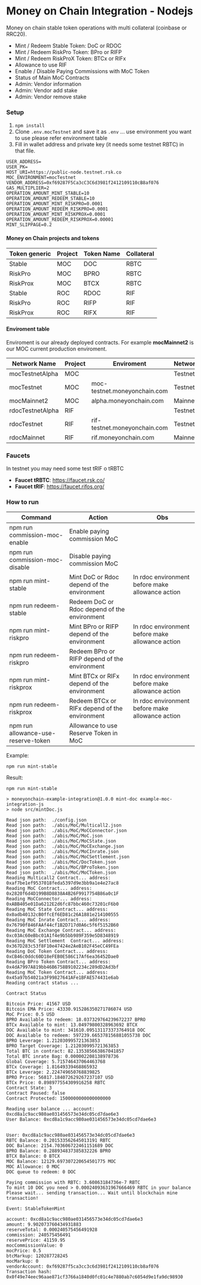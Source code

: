 # Money on Chain Integration - Nodejs

Money on chain stable token operations with multi collateral (coinbase or RRC20).

* Mint / Redeem Stable Token: DoC or RDOC
* Mint / Redeem RiskPro Token: BPro or RIFP
* Mint / Redeem RiskProX Token: BTCx or RIFx
* Allowance to use RIF
* Enable / Disable Paying Commissions with MoC Token
* Status of Main MoC Contracts
* Admin: Vendor information
* Admin: Vendor add stake
* Admin: Vendor remove stake

### Setup

1. `npm install`
2. Clone `.env.mocTestnet` and save it as `.env` ... use environment you want to use please refer environment table
3. Fill in wallet address and private key (it needs some testnet RBTC) in that file.

```
USER_ADDRESS=
USER_PK=
HOST_URI=https://public-node.testnet.rsk.co
MOC_ENVIRONMENT=mocTestnet
VENDOR_ADDRESS=0xf69287F5Ca3cC3C6d3981f2412109110cB8af076
GAS_MULTIPLIER=2
OPERATION_AMOUNT_MINT_STABLE=10
OPERATION_AMOUNT_REDEEM_STABLE=10
OPERATION_AMOUNT_MINT_RISKPRO=0.0001
OPERATION_AMOUNT_REDEEM_RISKPRO=0.0001
OPERATION_AMOUNT_MINT_RISKPROX=0.0001
OPERATION_AMOUNT_REDEEM_RISKPROX=0.00001
MINT_SLIPPAGE=0.2
```

#### Money on Chain projects and tokens 

| Token generic     | Project | Token Name  | Collateral   |
|-------------------|---------|-------------|--------------|
| Stable            | MOC     | DOC         | RBTC         |
| RiskPro           | MOC     | BPRO        | RBTC         |
| RiskProx          | MOC     | BTCX        | RBTC         |
| Stable            | ROC     | RDOC        | RIF          |
| RiskPro           | ROC     | RIFP        | RIF          |
| RiskProx          | ROC     | RIFX        | RIF          |


#### Enviroment table

Enviroment is our already deployed contracts. For example **mocMainnet2** is our MOC current production enviroment.

| Network Name      | Project | Enviroment                       | Network    |
|-------------------|---------|----------------------------------|------------|
| mocTestnetAlpha   | MOC     |                                  | Testnet    |
| mocTestnet        | MOC     | moc-testnet.moneyonchain.com     | Testnet    |
| mocMainnet2       | MOC     | alpha.moneyonchain.com           | Mainnet    |
| rdocTestnetAlpha  | RIF     |                                  | Testnet    |
| rdocTestnet       | RIF     | rif-testnet.moneyonchain.com     | Testnet    |
| rdocMainnet       | RIF     | rif.moneyonchain.com             | Mainnet    |


### Faucets

In testnet you may need some test tRIF o tRBTC

* **Faucet tRBTC**: https://faucet.rsk.co/
* **Faucet tRIF**: https://faucet.rifos.org/



### How to run


| Command                             | Action                                        | Obs                       | 
|-------------------------------------|-----------------------------------------------|---------------------------|
| npm run commission-moc-enable       | Enable paying commission MoC                  |                           |
| npm run commission-moc-disable      | Disable paying commission MoC                 |                           |
| npm run mint-stable                 | Mint DoC or Rdoc depend of the environment    |  In rdoc environment before make allowance action     |
| npm run redeem-stable               | Redeem DoC or Rdoc depend of the environment  |       |
| npm run mint-riskpro                | Mint BPro or RIFP depend of the environment   |  In rdoc environment before make allowance action     |
| npm run redeem-riskpro              | Redeem BPro or RIFP depend of the environment |       |
| npm run mint-riskprox               | Mint BTCx or RIFx depend of the environment   |  In rdoc environment before make allowance action     |
| npm run redeem-riskprox             | Redeem BTCx or RIFx depend of the environment |  In rdoc environment before make allowance action     |
| npm run allowance-use-reserve-token | Allowance to use Reserve Token in MoC         |                                                       |




Example:

`npm run mint-stable`


Result:

```
npm run mint-stable

> moneyonchain-example-integration@1.0.0 mint-doc example-moc-integration-js
> node src/mintDoc.js

Read json path:  ./config.json
Read json path:  ./abis/MoC/Multicall2.json
Read json path:  ./abis/MoC/MoCConnector.json
Read json path:  ./abis/MoC/MoC.json
Read json path:  ./abis/MoC/MoCState.json
Read json path:  ./abis/MoC/MoCExchange.json
Read json path:  ./abis/MoC/MoCInrate.json
Read json path:  ./abis/MoC/MoCSettlement.json
Read json path:  ./abis/MoC/DocToken.json
Read json path:  ./abis/MoC/BProToken.json
Read json path:  ./abis/MoC/MoCToken.json
Reading Multicall2 Contract... address:  0xaf7be1ef9537018feda5397d9e3bb9a1e4e27ac8
Reading MoC Contract... address:  0x2820f6d4D199B8D8838A4B26F9917754B86a0c1F
Reading MoCConnector... address:  0xABB405e01Da6212E2d6fc87bbc460c73201cF6b0
Reading MoC State Contract... address:  0x0adb40132cB0ffcEf6ED81c26A1881e214100555
Reading MoC Inrate Contract... address:  0x76790f846FAAf44cf1B2D717d0A6c5f6f5152B60
Reading MoC Exchange Contract... address:  0xc03Ac60eBbc01A1f4e9b5bb989F359e5D8348919
Reading MoC Settlement  Contract... address:  0x367D283c53f8F10e47424e2AeB102F45eCC49FEa
Reading DoC Token Contract... address:  0xCB46c0ddc60D18eFEB0E586C17Af6ea36452Dae0
Reading BPro Token Contract... address:  0x4dA7997A819bb46B6758B9102234c289dD2Ad3bf
Reading MoC Token Contract... address:  0x45a97b54021a3F99827641AFe1BFAE574431e6ab
Reading contract status ...

Contract Status

Bitcoin Price: 41567 USD
Bitcoin EMA Price: 43330.915286350271786074 USD
MoC Price: 0.5 USD
BPRO Available to redeem: 18.037329764239672237 BPRO
BTCx Available to mint: 13.04979800328963692 BTCX
DOC Available to mint: 341610.095131173373764918 DOC
DOC Available to redeem: 597239.665378156881055738 DOC
BPRO Leverage: 1.212030995721363853 
BPRO Target Coverage: 1.212030995721363853 
Total BTC in contract: 82.135385663867041857 
Total BTC inrate Bag: 0.000002208138978736 
Global Coverage: 5.715746437064463768 
BTCx Coverage: 1.81649339468865932 
BTCx Leverage: 2.224749650768839825 
BPRO Price: 56817.184072629267237107 USD
BTCx Price: 0.898977554309916258 RBTC
Contract State: 3 
Contract Paused: false 
Contract Protected: 1500000000000000000 
    
Reading user balance ... account: 0xcd8a1c9acc980ae031456573e34dc05cd7dae6e3
User Balance: 0xcd8a1c9acc980ae031456573e34dc05cd7dae6e3


User: 0xcd8a1c9acc980ae031456573e34dc05cd7dae6e3
RBTC Balance: 0.201533562645013191 RBTC
DOC Balance: 2154.703606722461151689 DOC
BPRO Balance: 0.288934837385832226 BPRO
BTCX Balance: 0 BTCX
MOC Balance: 12129.697307220654501775 MOC
MOC Allowance: 0 MOC
DOC queue to redeem: 0 DOC
    
Paying commission with RBTC: 3.60863184736e-7 RBTC
To mint 10 DOC you need > 0.00024093631967666469 RBTC in your balance
Please wait... sending transaction... Wait until blockchain mine transaction!

Event: StableTokenMint

account: 0xcd8a1c9acc980ae031456573e34dc05cd7dae6e3
amount: 9.902073760434931883
reserveTotal: 0.000240575456491928
commission: 240575456491
reservePrice: 41159.95
mocCommissionValue: 0
mocPrice: 0.5
btcMarkup: 120287728245
mocMarkup: 0
vendorAccount: 0xf69287f5ca3cc3c6d3981f2412109110cb8af076
Transaction hash: 0x0f49e74eec96aae871cf3766a1840d0fc01c4e7880ab7c6054d9e1fa9dc98930

```
